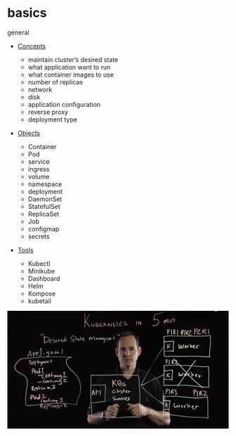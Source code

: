 # basics

general
* [Concepts](https://kubernetes.io/docs/concepts/)
  * maintain cluster’s desired state
  * what application want to run
  * what container images to use
  * number of replicas
  * network
  * disk
  * application configuration
  * reverse proxy
  * deployment type
  
* [Objects](https://medium.com/google-cloud/kubernetes-101-pods-nodes-containers-and-clusters-c1509e409e16)
  * Container
  * Pod
  * service
  * ingress
  * volume
  * namespace
  * deployment
  * DaemonSet
  * StatefulSet
  * ReplicaSet
  * Job
  * configmap
  * secrets
* [Tools](https://kubernetes.io/docs/reference/tools/)
  * Kubectl
  * Minikube
  * Dashboard
  * Helm
  * Kompose
  * kubetail


![](../files/kubebasics.png)  